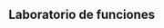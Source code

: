 ## Laboratorio de funciones

<script src="blockly/blockly_compressed.js"></script>
<script src="blockly/blocks_compressed.js"></script>
<script src="blockly/msg/js/es.js"></script>
<script src="functions.js"></script>

<div id="blocklyDiv" style="height: 480px; width: 600px;"></div>

<xml id="toolbox" style="display: none">
  <block type="composition"></block>
  <block type="even"></block>
  <block type="not"></block>
  <block type="math_number"></block>
  <block type="text"></block>
 /xml>

<script>
  var workspace = Blockly.inject('blocklyDiv', {toolbox: document.getElementById('toolbox')})
</script>
  
